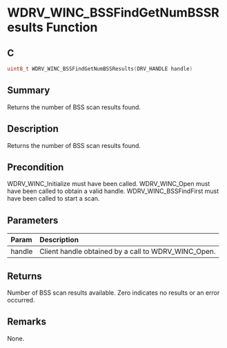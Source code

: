 # WDRV_WINC_BSSFindGetNumBSSResults Function

## C

```c
uint8_t WDRV_WINC_BSSFindGetNumBSSResults(DRV_HANDLE handle)
```

## Summary

Returns the number of BSS scan results found.  

## Description

Returns the number of BSS scan results found.

## Precondition

WDRV_WINC_Initialize must have been called. WDRV_WINC_Open must have been called to obtain a valid handle. WDRV_WINC_BSSFindFirst must have been called to start a scan.  

## Parameters

| Param | Description |
|:----- |:----------- |
| handle | Client handle obtained by a call to WDRV_WINC_Open.  

## Returns

Number of BSS scan results available. Zero indicates no results or an error occurred.  

## Remarks

None.  


